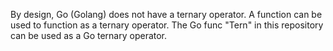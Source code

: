 By design, Go (Golang) does not have a ternary operator. A function can be
used to function as a ternary operator. The Go func "Tern" in this repository
can be used as a Go ternary operator.
